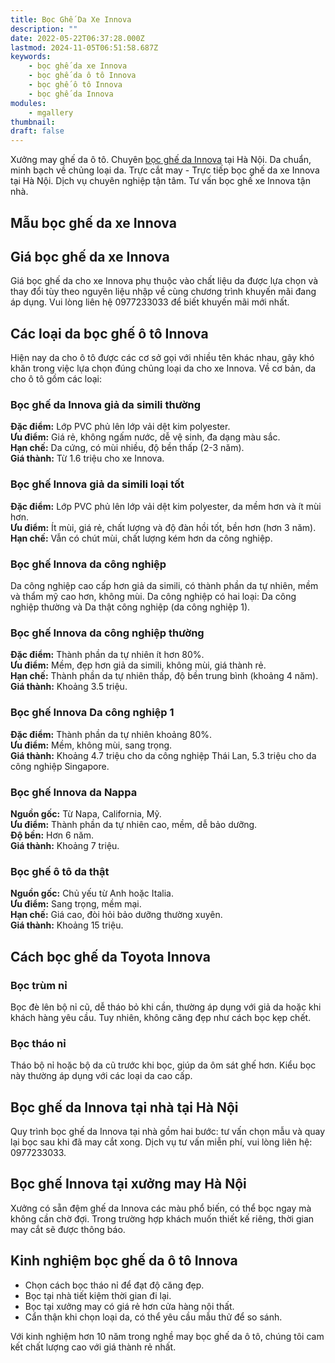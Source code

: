 ```yaml
---
title: Bọc Ghế Da Xe Innova
description: ""
date: 2022-05-22T06:37:28.000Z
lastmod: 2024-11-05T06:51:58.687Z
keywords:
    - bọc ghế da xe Innova
    - bọc ghế da ô tô Innova
    - bọc ghế ô tô Innova
    - bọc ghế da Innova
modules:
    - mgallery
thumbnail: 
draft: false
---
```

Xưởng may ghế da ô tô. Chuyên [bọc ghế da Innova](https://bocgheoto.vn/toyota/boc-ghe-da-xe-innova.html) tại Hà Nội. Da chuẩn, minh bạch về chủng loại da. Trực cắt may - Trực tiếp bọc ghế da xe Innova tại Hà Nội. Dịch vụ chuyên nghiệp tận tâm. Tư vấn bọc ghế xe Innova tận nhà.

## Mẫu bọc ghế da xe Innova

## Giá bọc ghế da xe Innova

Giá bọc ghế da cho xe Innova phụ thuộc vào chất liệu da được lựa chọn và thay đổi tùy theo nguyên liệu nhập về cùng chương trình khuyến mãi đang áp dụng. Vui lòng liên hệ 0977233033 để biết khuyến mãi mới nhất.

## Các loại da bọc ghế ô tô Innova

Hiện nay da cho ô tô được các cơ sở gọi với nhiều tên khác nhau, gây khó khăn trong việc lựa chọn đúng chủng loại da cho xe Innova. Về cơ bản, da cho ô tô gồm các loại:

### Bọc ghế da Innova giả da simili thường

**Đặc điểm:** Lớp PVC phủ lên lớp vải dệt kim polyester.  
**Ưu điểm:** Giá rẻ, không ngấm nước, dễ vệ sinh, đa dạng màu sắc.  
**Hạn chế:** Da cứng, có mùi nhiều, độ bền thấp (2-3 năm).  
**Giá thành:** Từ 1.6 triệu cho xe Innova.

### Bọc ghế Innova giả da simili loại tốt

**Đặc điểm:** Lớp PVC phủ lên lớp vải dệt kim polyester, da mềm hơn và ít mùi hơn.  
**Ưu điểm:** Ít mùi, giá rẻ, chất lượng và độ đàn hồi tốt, bền hơn (hơn 3 năm).  
**Hạn chế:** Vẫn có chút mùi, chất lượng kém hơn da công nghiệp.

### Bọc ghế Innova da công nghiệp

Da công nghiệp cao cấp hơn giả da simili, có thành phần da tự nhiên, mềm và thẩm mỹ cao hơn, không mùi. Da công nghiệp có hai loại: Da công nghiệp thường và Da thật công nghiệp (da công nghiệp 1).

### Bọc ghế Innova da công nghiệp thường

**Đặc điểm:** Thành phần da tự nhiên ít hơn 80%.  
**Ưu điểm:** Mềm, đẹp hơn giả da simili, không mùi, giá thành rẻ.  
**Hạn chế:** Thành phần da tự nhiên thấp, độ bền trung bình (khoảng 4 năm).  
**Giá thành:** Khoảng 3.5 triệu.

### Bọc ghế Innova Da công nghiệp 1

**Đặc điểm:** Thành phần da tự nhiên khoảng 80%.  
**Ưu điểm:** Mềm, không mùi, sang trọng.  
**Giá thành:** Khoảng 4.7 triệu cho da công nghiệp Thái Lan, 5.3 triệu cho da công nghiệp Singapore.

### Bọc ghế Innova da Nappa

**Nguồn gốc:** Từ Napa, California, Mỹ.  
**Ưu điểm:** Thành phần da tự nhiên cao, mềm, dễ bảo dưỡng.  
**Độ bền:** Hơn 6 năm.  
**Giá thành:** Khoảng 7 triệu.

### Bọc ghế ô tô da thật

**Nguồn gốc:** Chủ yếu từ Anh hoặc Italia.  
**Ưu điểm:** Sang trọng, mềm mại.  
**Hạn chế:** Giá cao, đòi hỏi bảo dưỡng thường xuyên.  
**Giá thành:** Khoảng 15 triệu.

## Cách bọc ghế da Toyota Innova

### Bọc trùm nỉ

Bọc đè lên bộ nỉ cũ, dễ tháo bỏ khi cần, thường áp dụng với giả da hoặc khi khách hàng yêu cầu. Tuy nhiên, không căng đẹp như cách bọc kẹp chết.

### Bọc tháo nỉ

Tháo bộ nỉ hoặc bộ da cũ trước khi bọc, giúp da ôm sát ghế hơn. Kiểu bọc này thường áp dụng với các loại da cao cấp.

## Bọc ghế da Innova tại nhà tại Hà Nội

Quy trình bọc ghế da Innova tại nhà gồm hai bước: tư vấn chọn mẫu và quay lại bọc sau khi đã may cắt xong. Dịch vụ tư vấn miễn phí, vui lòng liên hệ: 0977233033.

## Bọc ghế Innova tại xưởng may Hà Nội

Xưởng có sẵn đệm ghế da Innova các màu phổ biến, có thể bọc ngay mà không cần chờ đợi. Trong trường hợp khách muốn thiết kế riêng, thời gian may cắt sẽ được thông báo.

## Kinh nghiệm bọc ghế da ô tô Innova

- Chọn cách bọc tháo nỉ để đạt độ căng đẹp.
- Bọc tại nhà tiết kiệm thời gian đi lại.
- Bọc tại xưởng may có giá rẻ hơn cửa hàng nội thất.
- Cẩn thận khi chọn loại da, có thể yêu cầu mẫu thử để so sánh.

Với kinh nghiệm hơn 10 năm trong nghề may bọc ghế da ô tô, chúng tôi cam kết chất lượng cao với giá thành rẻ nhất.
